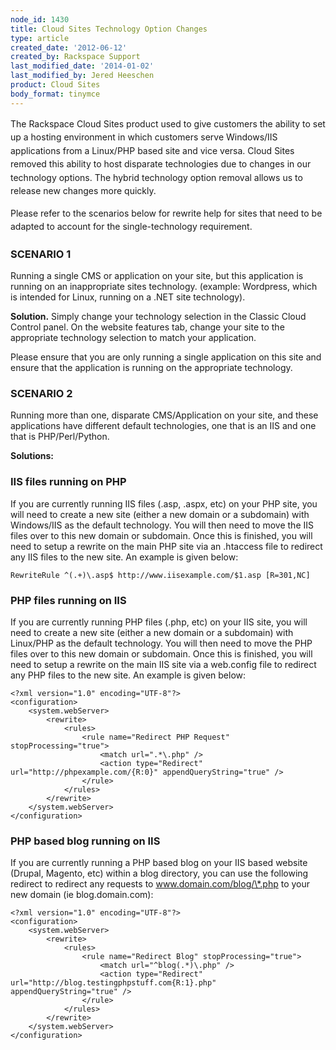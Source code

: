 ```yaml
---
node_id: 1430
title: Cloud Sites Technology Option Changes
type: article
created_date: '2012-06-12'
created_by: Rackspace Support
last_modified_date: '2014-01-02'
last_modified_by: Jered Heeschen
product: Cloud Sites
body_format: tinymce
---
```


<span style="line-height: 1.538em;">The Rackspace Cloud Sites product
used to give customers the ability to set up a hosting environment in
which customers serve Windows/IIS applications from a Linux/PHP based
site and vice versa. Cloud Sites removed this ability to host disparate
technologies due to changes in our technology options. The hybrid
technology option removal allows us to release new changes more
quickly.</span>

<span style="line-height: 1.538em;">Please refer to the scenarios below
for rewrite help for sites that need to be adapted to account for the
single-technology requirement.</span>

### SCENARIO 1

Running a single CMS or application on your site, but this application
is running on an inappropriate <span
id="GRmark_40b6f724ba115af41edb32011701e57f760d86f3_sites:0"
class="GRcorrect">sites</span> technology. (<span
id="GRmark_93c9a7b50face9d578ba4e7ea9d0af2e6f8e232c_example:0"
class="GRcorrect">example</span>: Wordpress, which is intended for
Linux, running on a .NET site technology).

**Solution.** Simply change your technology selection in the Classic
Cloud Control panel.  On the website features tab, change your site to
the appropriate technology selection to match your application.

Please ensure that you are only running a single application on this
site and ensure that the application is running on the appropriate
technology.

### SCENARIO 2

Running more than one, disparate CMS/Application on your site, and these
applications have different default technologies, one that is an IIS and
one that is PHP/Perl/Python.

**Solutions:**

### IIS files running on PHP

If you are currently running IIS files (<span
id="GRmark_51fbe8c60526f0395c362513cf23c7ee059f0038_.:0"
class="GRcorrect">.</span>asp, .<span
id="GRmark_51fbe8c60526f0395c362513cf23c7ee059f0038_aspx:1"
class="GRcorrect">aspx</span>, <span
id="GRmark_51fbe8c60526f0395c362513cf23c7ee059f0038_etc:2"
class="GRcorrect">etc</span>) on your PHP site, you will need to create
a new site (either a new domain or a subdomain) with Windows/IIS as the
default technology. You will then need to move the IIS files over to
this new domain or subdomain. Once this is finished, you will need to
<span id="GRmark_5ae7a0c33d51b8b612251db0fb77b47c14fec57f_setup:0"
class="GRcorrect">setup</span> a rewrite on the main PHP site via an
.<span id="GRmark_5ae7a0c33d51b8b612251db0fb77b47c14fec57f_htaccess:1"
class="GRcorrect">htaccess</span> file to redirect any IIS files to the
new site. An example is given below:

``` {.MsoNormal}
RewriteRule ^(.+)\.asp$ http://www.iisexample.com/$1.asp [R=301,NC]
```

### PHP files running on IIS

If you are currently running PHP files (<span
id="GRmark_d46f4a1fe06d41e83cf919bac3ba0877a59b6138_.:0"
class="GRcorrect">.</span><span
id="GRmark_d46f4a1fe06d41e83cf919bac3ba0877a59b6138_php:1"
class="GRcorrect">php</span>, <span
id="GRmark_d46f4a1fe06d41e83cf919bac3ba0877a59b6138_etc:2"
class="GRcorrect">etc</span>) on your IIS site, you will need to create
a new site (either a new domain or a subdomain) with Linux/PHP as the
default technology. You will then need to move the PHP files over to
this new domain or subdomain. Once this is finished, you will need to
<span id="GRmark_9b5ca449a9945ffd818c8816473efddbf5032151_setup:0"
class="GRcorrect">setup</span> a rewrite on the main IIS site via a
web<span id="GRmark_9b5ca449a9945ffd818c8816473efddbf5032151_.:1"
class="GRcorrect">.</span>config file to redirect any PHP files to the
new site. An example is given below:

``` {.MsoNormal}
<?xml version="1.0" encoding="UTF-8"?>
<configuration>
    <system.webServer>
        <rewrite>
            <rules>
                <rule name="Redirect PHP Request" stopProcessing="true">
                    <match url=".*\.php" />
                    <action type="Redirect" url="http://phpexample.com/{R:0}" appendQueryString="true" />
                </rule>
            </rules>
        </rewrite>
    </system.webServer>
</configuration>
```

### PHP based blog running on IIS

If you are currently running a PHP based blog on your IIS based website
(Drupal, Magento, <span
id="GRmark_4fa5c3491724484fe5cc5248262d67c51441bd4b_etc:0"
class="GRcorrect">etc</span>) within a blog directory, you can use the
following redirect to redirect any requests to
www.domain.com/blog/\*.php to your new domain (<span
id="GRmark_4fa5c3491724484fe5cc5248262d67c51441bd4b_ie:1"
class="GRcorrect">ie</span> blog.domain.com):

``` {.MsoNormal}
<?xml version="1.0" encoding="UTF-8"?>
<configuration>
    <system.webServer>
        <rewrite>
            <rules>
                <rule name="Redirect Blog" stopProcessing="true">
                    <match url="^blog(.*)\.php" />
                    <action type="Redirect" url="http://blog.testingphpstuff.com{R:1}.php" appendQueryString="true" />
                </rule>
            </rules>
        </rewrite>
    </system.webServer>
</configuration>
```

